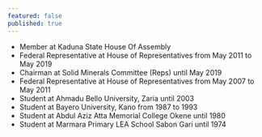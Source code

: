 ```yaml
---
featured: false
published: true
---
```

* Member at Kaduna State House Of Assembly
* Federal Representative at House of Representatives from May 2011 to May 2019
* Chairman at Solid Minerals Committee (Reps) until May 2019
* Federal Representative at House of Representatives from May 2007 to May 2011
* Student at Ahmadu Bello University, Zaria until 2003
* Student at Bayero University, Kano from 1987 to 1993
* Student at Abdul Aziz Atta Memorial College Okene until 1980
* Student at Marmara Primary LEA School Sabon Gari until 1974

